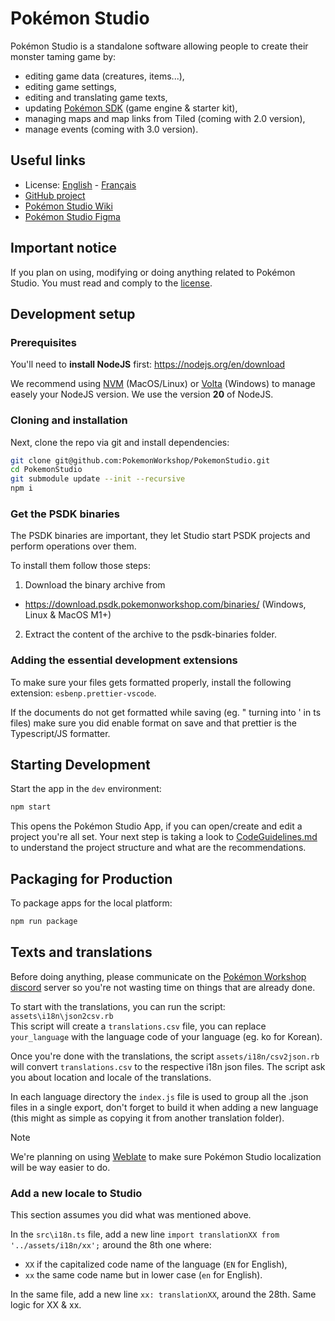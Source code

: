 # Pokémon Studio

Pokémon Studio is a standalone software allowing people to create their monster taming game by:

- editing game data (creatures, items...),
- editing game settings,
- editing and translating game texts,
- updating [Pokémon SDK](https://gitlab.com/pokemonsdk/pokemonsdk) (game engine & starter kit),
- managing maps and map links from Tiled (coming with 2.0 version),
- manage events (coming with 3.0 version).

## Useful links

- License: [English](LICENSE.md) - [Français](LICENSE-FR.md)
- [GitHub project](https://github.com/users/PokemonWorkshop/projects/1)
- [Pokémon Studio Wiki](https://github.com/PokemonWorkshop/PokemonStudio/wiki)
- [Pokémon Studio Figma](https://www.figma.com/file/xglOHHLb96zfPMTXd3v8i9/Pok%C3%A9mon-Studio)

## Important notice

If you plan on using, modifying or doing anything related to Pokémon Studio. You must read and comply to the [license](LICENSE.md).

## Development setup

### Prerequisites

You'll need to **install NodeJS** first: https://nodejs.org/en/download

We recommend using [NVM](https://github.com/nvm-sh/nvm) (MacOS/Linux) or [Volta](https://volta.sh/) (Windows) to manage easely your NodeJS version.
We use the version **20** of NodeJS.

### Cloning and installation

Next, clone the repo via git and install dependencies:

```bash
git clone git@github.com:PokemonWorkshop/PokemonStudio.git
cd PokemonStudio
git submodule update --init --recursive
npm i
```

### Get the PSDK binaries

The PSDK binaries are important, they let Studio start PSDK projects and perform operations over them.

To install them follow those steps:

1. Download the binary archive from

- https://download.psdk.pokemonworkshop.com/binaries/ (Windows, Linux & MacOS M1+)

2. Extract the content of the archive to the psdk-binaries folder.

### Adding the essential development extensions

To make sure your files gets formatted properly, install the following extension: `esbenp.prettier-vscode`.

If the documents do not get formatted while saving (eg. " turning into ' in ts files) make sure you did enable format on save and that prettier is the Typescript/JS formatter.

## Starting Development

Start the app in the `dev` environment:

```bash
npm start
```

This opens the Pokémon Studio App, if you can open/create and edit a project you're all set. Your next step is taking a look to [CodeGuidelines.md](CodeGuidelines.md) to understand the project structure and what are the recommendations.

## Packaging for Production

To package apps for the local platform:

```bash
npm run package
```

## Texts and translations

Before doing anything, please communicate on the [Pokémon Workshop discord](https://discord.gg/0noB0gBDd91B8pMk) server so you're not wasting time on things that are already done.

To start with the translations, you can run the script: `assets\i18n\json2csv.rb`  
This script will create a `translations.csv` file, you can replace `your_language` with the language code of your language (eg. ko for Korean).

Once you're done with the translations, the script `assets/i18n/csv2json.rb` will convert `translations.csv` to the respective i18n json files. The script ask you about location and locale of the translations.

In each language directory the `index.js` file is used to group all the .json files in a single export, don't forget to build it when adding a new language (this might as simple as copying it from another translation folder).

> [!NOTE]
> We're planning on using [Weblate](https://weblate.org/) to make sure Pokémon Studio localization will be way easier to do.

### Add a new locale to Studio

This section assumes you did what was mentioned above.

In the `src\i18n.ts` file, add a new line `import translationXX from '../assets/i18n/xx';` around the 8th one where:

- `XX` if the capitalized code name of the language (`EN` for English),
- `xx` the same code name but in lower case (`en` for English).

In the same file, add a new line `xx: translationXX`, around the 28th. Same logic for XX & xx.
